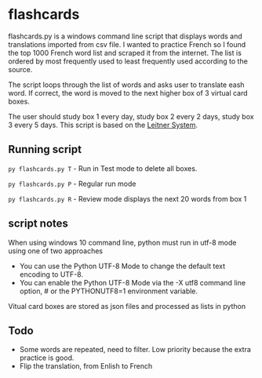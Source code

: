 # flashcards

flashcards.py is a windows command line script that displays words and translations imported from csv file. I wanted to practice French so I found the top 1000 French word list and scraped it from the internet. The list is ordered by most frequently used to least frequently used according to the source.

The script loops through the list of words and asks user to translate eash word. If correct, the word is moved to the next higher box of 3 virtual card boxes.

The user should study box 1 every day, study box 2 every 2 days, study box 3 every 5 days. This script is based on the [Leitner System](https://en.wikipedia.org/wiki/Leitner_system).


## Running script
`py flashcards.py T` - Run in Test mode to delete all boxes.

`py flashcards.py P` - Regular run mode

`py flashcards.py R` - Review mode displays the next 20 words from box 1


## script notes
When using windows 10 command line, python must run in utf-8 mode using one of two approaches
* You can use the Python UTF-8 Mode to change the default text encoding to UTF-8.
* You can enable the Python UTF-8 Mode via the -X utf8 command line option, #   or the PYTHONUTF8=1 environment variable.

Vitual card boxes are stored as json files and processed as lists in python

## Todo
* Some words are repeated, need to filter. Low priority because the extra practice is good.
* Flip the translation, from Enlish to French

